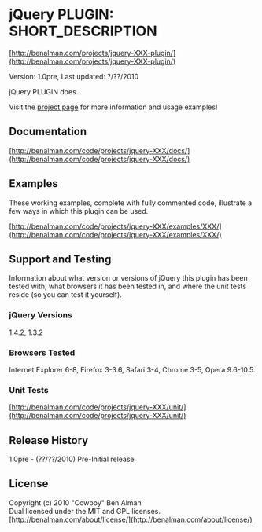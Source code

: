 # jQuery PLUGIN: SHORT_DESCRIPTION #
[http://benalman.com/projects/jquery-XXX-plugin/](http://benalman.com/projects/jquery-XXX-plugin/)

Version: 1.0pre, Last updated: ?/??/2010

jQuery PLUGIN does...

Visit the [project page](http://benalman.com/projects/jquery-XXX-plugin/) for more information and usage examples!


## Documentation ##
[http://benalman.com/code/projects/jquery-XXX/docs/](http://benalman.com/code/projects/jquery-XXX/docs/)


## Examples ##
These working examples, complete with fully commented code, illustrate a few
ways in which this plugin can be used.

[http://benalman.com/code/projects/jquery-XXX/examples/XXX/](http://benalman.com/code/projects/jquery-XXX/examples/XXX/)  

## Support and Testing ##
Information about what version or versions of jQuery this plugin has been
tested with, what browsers it has been tested in, and where the unit tests
reside (so you can test it yourself).

### jQuery Versions ###
1.4.2, 1.3.2

### Browsers Tested ###
Internet Explorer 6-8, Firefox 3-3.6, Safari 3-4, Chrome 3-5, Opera 9.6-10.5.

### Unit Tests ###
[http://benalman.com/code/projects/jquery-XXX/unit/](http://benalman.com/code/projects/jquery-XXX/unit/)


## Release History ##

1.0pre   - (??/??/2010) Pre-Initial release


## License ##
Copyright (c) 2010 "Cowboy" Ben Alman  
Dual licensed under the MIT and GPL licenses.  
[http://benalman.com/about/license/](http://benalman.com/about/license/)
